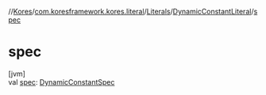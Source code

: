 //[Kores](../../../../index.md)/[com.koresframework.kores.literal](../../index.md)/[Literals](../index.md)/[DynamicConstantLiteral](index.md)/[spec](spec.md)

# spec

[jvm]\
val [spec](spec.md): [DynamicConstantSpec](../../../com.koresframework.kores.common/-dynamic-constant-spec/index.md)
